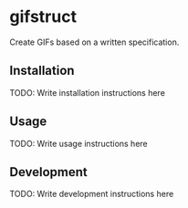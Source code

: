# gifstruct

Create GIFs based on a written specification. 

## Installation

TODO: Write installation instructions here

## Usage

TODO: Write usage instructions here

## Development

TODO: Write development instructions here
